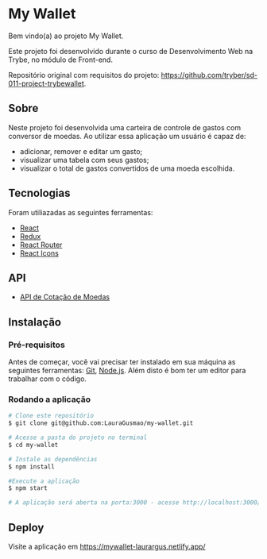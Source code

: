 # My Wallet

Bem vindo(a) ao projeto My Wallet.

Este projeto foi desenvolvido durante o curso de Desenvolvimento Web na Trybe, no módulo de Front-end.

Repositório original com requisitos do projeto: https://github.com/tryber/sd-011-project-trybewallet.

## Sobre

Neste projeto foi desenvolvida uma carteira de controle de gastos com conversor de moedas. Ao utilizar essa aplicação um usuário é capaz de:

- adicionar, remover e editar um gasto;
- visualizar uma tabela com seus gastos;
- visualizar o total de gastos convertidos de uma moeda escolhida.

## Tecnologias

Foram utiliazadas as seguintes ferramentas:

- [React](https://pt-br.reactjs.org/)
- [Redux](https://redux.js.org/)
- [React Router](https://reactrouter.com/)
- [React Icons](https://react-icons.github.io/react-icons/)

## API

- [API de Cotação de Moedas](https://docs.awesomeapi.com.br/api-de-moedas)

## Instalação

### Pré-requisitos

Antes de começar, você vai precisar ter instalado em sua máquina as seguintes ferramentas: [Git]([https://git-scm.com](https://git-scm.com/)), [Node.js](https://nodejs.org/en/). Além disto é bom ter um editor para trabalhar com o código.

### Rodando a aplicação

```bash
# Clone este repositório
$ git clone git@github.com:LauraGusmao/my-wallet.git

# Acesse a pasta do projeto no terminal
$ cd my-wallet

# Instale as dependências
$ npm install

#Execute a aplicação
$ npm start

# A aplicação será aberta na porta:3000 - acesse http://localhost:3000/
```
## Deploy

Visite a aplicação em https://mywallet-laurargus.netlify.app/

